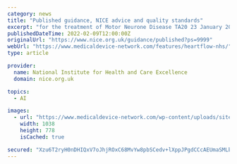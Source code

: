 ```yaml
---
category: news
title: "Published guidance, NICE advice and quality standards"
excerpt: "for the treatment of Motor Neurone Disease TA20 23 January 2001 23 January 2001 Guidance on the use of inhaler systems (devices) in children under the age of 5 years with chronic asthma TA10 23 August 2000 23 August 2000 Guidance on the Extraction of ..."
publishedDateTime: 2022-02-09T12:00:00Z
originalUrl: "https://www.nice.org.uk/guidance/published?ps=9999"
webUrl: "https://www.medicaldevice-network.com/features/heartflow-nhs/"
type: article

provider:
  name: National Institute for Health and Care Excellence
  domain: nice.org.uk

topics:
  - AI

images:
  - url: "https://www.medicaldevice-network.com/wp-content/uploads/sites/23/2021/02/Heartflow2-1038x778.jpg"
    width: 1038
    height: 778
    isCached: true

secured: "Xzu6T2ryH0nDHIQxV7oJhjROxC68MvYw8pbSCedv+lXppJPgdCCcAEUmaSMLbBuxAIgV3P2bdl4vvPk+NgSSca+T5lX27IQfW47ukMF7EzWKqa/dsEdwXqcwSQ53wwtJBx/D31vquXkyRLP+Vto6kOD1n+DzVK+ddlMfYKYcBMxe1DKoaxtfVdIwdCYIQS69xp+D0kNngm/oSFX7nUZoSIY+di2SFpm+9F4KmqEKUHMH7FLU7SKLwFUP6DvQXFSjnIyfUrI3IsUED2B+m0B8GgqY/Qid4Kqfd39V+l55l03dwFTQGechDz9VY4xRTR65AyJDtcV05vfrqHQb8rPOWt+OihR9mBIajt7fWu6InIc=;UTx23z65GoyUD0anDvnbTw=="
---
```


